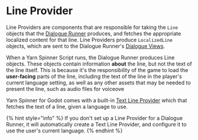 # Line Provider

Line Providers are components that are responsible for taking the `Line` objects that the [Dialogue Runner](../dialogue-runner.md) produces, and fetches the appropriate localized content for that line. Line Providers produce `LocalizedLine` objects, which are sent to the Dialogue Runner's [Dialogue Views](../../../../using-yarnspinner-with-godot/components/dialogue-view/).

When a Yarn Spinner Script runs, the Dialogue Runner produces Line objects.  These objects contain information **about** the line, but not the text of the line itself. This is because it's the responsibility of the game to load the **user-facing** parts of the line, including the text of the line in the player's current language setting, as well as any other assets that may be needed to present the line, such as audio files for voiceove

Yarn Spinner for Godot comes with a built-in [Text Line Provider](text-line-provider.md) which that fetches the text of a line, given a language to use.

{% hint style="info" %}
If you don't set up a Line Provider for a Dialogue Runner, it will automatically create a Text Line Provider, and configure it to use the user's current language.
{% endhint %}
